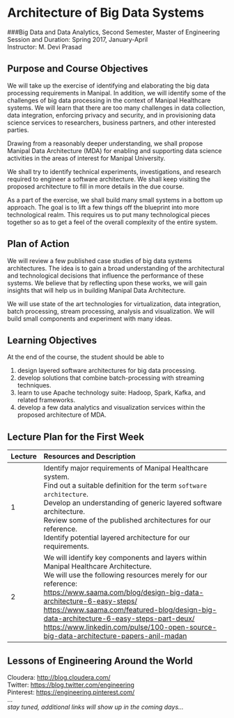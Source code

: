 # Architecture of Big Data Systems
###Big Data and Data Analytics, Second Semester, Master of Engineering  
Session and Duration: Spring 2017, January-April  
Instructor: M. Devi Prasad


## Purpose and Course Objectives  
We will take up the exercise of identifying and elaborating the big data processing requirements in Manipal. In addition, we will identify some of the challenges of big data processing in the context of Manipal Healthcare systems. We will learn that there are too many challenges in data collection, data integration, enforcing privacy and security, and in provisioning data science services to researchers, business partners, and other interested parties.

Drawing from a reasonably deeper understanding, we shall propose Manipal Data Architecture (MDA) for enabling and supporting data science activities in the areas of interest for Manipal University.

We shall try to identify technical experiments, investigations, and research required to engineer a software architecture. We shall keep visiting the proposed architecture to fill in more details in the due course.

As a part of the exercise, we shall build many small systems in a bottom up approach. The goal is to lift a few things off the blueprint into more technological realm. This requires us to put many technological pieces together so as to get a feel of the overall complexity of the entire system.


## Plan of Action  
We will review a few published case studies of big data systems architectures. The idea is to gain a broad understanding of the architectural and technological decisions that influence the performance of these systems. We believe 	that by reflecting upon these works, we will gain insights that will help us in building Manipal Data Architecture.

We will use state of the art technologies for virtualization, data integration, batch processing, stream processing, analysis and visualization. We will build small components and experiment with many ideas.


## Learning Objectives
At the end of the course, the student should be able to
 1. design layered software architectures for big data processing.
 2. develop solutions that combine batch-processing with streaming techniques.
 3. learn to use Apache technology suite: Hadoop, Spark, Kafka, and related frameworks.
 4. develop a few data analytics and visualization services within the proposed architecture of MDA.


## Lecture Plan for the First Week
|**Lecture** | **Resources and Description** |
|:-----------|:----------------|
| 1          |Identify major requirements of Manipal Healthcare system. <br>Find out a suitable definition for the term `software architecture`.  <br>Develop an understanding of generic layered software architecture.  <br> Review some of the published architectures for our reference.  <br>Identify potential layered architecture for our requirements.|
|2           | We will identify key components and layers within Manipal 	Healthcare Architecture. <br> We will use the following resources merely for our reference: <br> https://www.saama.com/blog/design-big-data-architecture-6-easy-steps/ <br> https://www.saama.com/featured-blog/design-big-data-architecture-6-easy-steps-part-deux/ <br> https://www.linkedin.com/pulse/100-open-source-big-data-architecture-papers-anil-madan|


## Lessons of Engineering Around the World   
Cloudera: http://blog.cloudera.com/   
Twitter: https://blog.twitter.com/engineering   
Pinterest: https://engineering.pinterest.com/   
...   
*stay tuned, additional links will show up in the coming days...*

